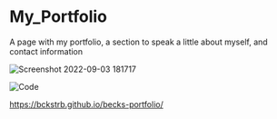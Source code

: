 # My_Portfolio

A page with my portfolio, a section to speak a little about myself, and contact information 

![Screenshot 2022-09-03 181717](https://user-images.githubusercontent.com/105738571/188291580-8db2f3e9-3d5b-4310-bbfb-98deb63077e1.png)

![Code](https://user-images.githubusercontent.com/105738571/187597925-abca9ec3-ee41-4e0d-a9db-ca7395fde7cc.png)

https://bckstrb.github.io/becks-portfolio/ 
